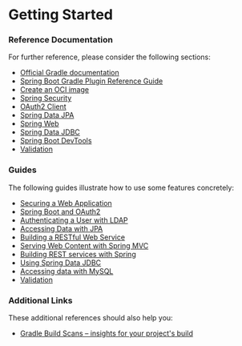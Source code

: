 # Getting Started

### Reference Documentation
For further reference, please consider the following sections:

* [Official Gradle documentation](https://docs.gradle.org)
* [Spring Boot Gradle Plugin Reference Guide](https://docs.spring.io/spring-boot/docs/3.2.9/gradle-plugin/reference/html/)
* [Create an OCI image](https://docs.spring.io/spring-boot/docs/3.2.9/gradle-plugin/reference/html/#build-image)
* [Spring Security](https://docs.spring.io/spring-boot/docs/3.2.9/reference/htmlsingle/index.html#web.security)
* [OAuth2 Client](https://docs.spring.io/spring-boot/docs/3.2.9/reference/htmlsingle/index.html#web.security.oauth2.client)
* [Spring Data JPA](https://docs.spring.io/spring-boot/docs/3.2.9/reference/htmlsingle/index.html#data.sql.jpa-and-spring-data)
* [Spring Web](https://docs.spring.io/spring-boot/docs/3.2.9/reference/htmlsingle/index.html#web)
* [Spring Data JDBC](https://docs.spring.io/spring-boot/docs/3.2.9/reference/htmlsingle/index.html#data.sql.jdbc)
* [Spring Boot DevTools](https://docs.spring.io/spring-boot/docs/3.2.9/reference/htmlsingle/index.html#using.devtools)
* [Validation](https://docs.spring.io/spring-boot/docs/3.2.9/reference/htmlsingle/index.html#io.validation)

### Guides
The following guides illustrate how to use some features concretely:

* [Securing a Web Application](https://spring.io/guides/gs/securing-web/)
* [Spring Boot and OAuth2](https://spring.io/guides/tutorials/spring-boot-oauth2/)
* [Authenticating a User with LDAP](https://spring.io/guides/gs/authenticating-ldap/)
* [Accessing Data with JPA](https://spring.io/guides/gs/accessing-data-jpa/)
* [Building a RESTful Web Service](https://spring.io/guides/gs/rest-service/)
* [Serving Web Content with Spring MVC](https://spring.io/guides/gs/serving-web-content/)
* [Building REST services with Spring](https://spring.io/guides/tutorials/rest/)
* [Using Spring Data JDBC](https://github.com/spring-projects/spring-data-examples/tree/master/jdbc/basics)
* [Accessing data with MySQL](https://spring.io/guides/gs/accessing-data-mysql/)
* [Validation](https://spring.io/guides/gs/validating-form-input/)

### Additional Links
These additional references should also help you:

* [Gradle Build Scans – insights for your project's build](https://scans.gradle.com#gradle)

